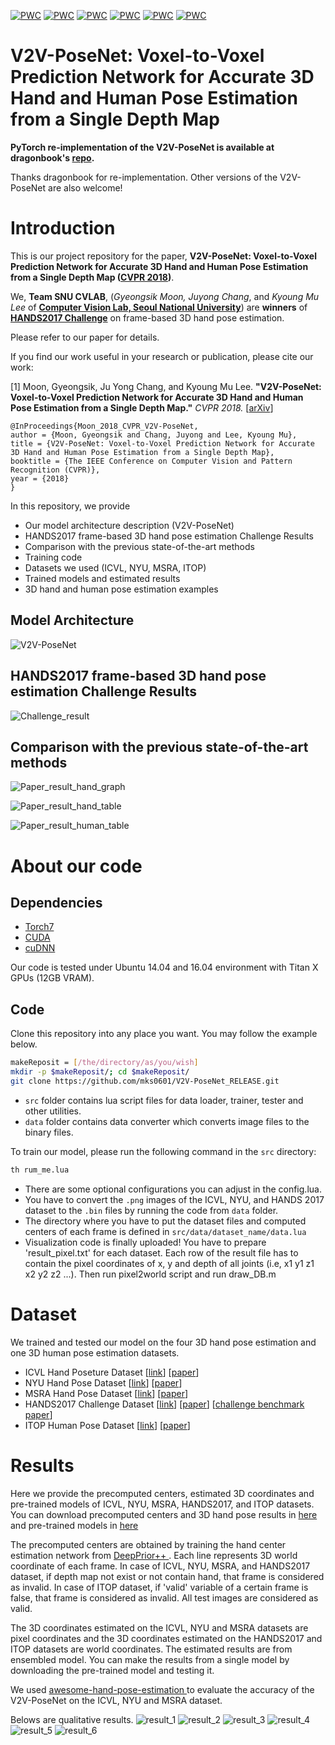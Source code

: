 [![PWC](https://img.shields.io/endpoint.svg?url=https://paperswithcode.com/badge/v2v-posenet-voxel-to-voxel-prediction-network/hand-pose-estimation-on-hands-2017)](https://paperswithcode.com/sota/hand-pose-estimation-on-hands-2017?p=v2v-posenet-voxel-to-voxel-prediction-network)
[![PWC](https://img.shields.io/endpoint.svg?url=https://paperswithcode.com/badge/v2v-posenet-voxel-to-voxel-prediction-network/hand-pose-estimation-on-icvl-hands)](https://paperswithcode.com/sota/hand-pose-estimation-on-icvl-hands?p=v2v-posenet-voxel-to-voxel-prediction-network)
[![PWC](https://img.shields.io/endpoint.svg?url=https://paperswithcode.com/badge/v2v-posenet-voxel-to-voxel-prediction-network/pose-estimation-on-itop-front-view)](https://paperswithcode.com/sota/pose-estimation-on-itop-front-view?p=v2v-posenet-voxel-to-voxel-prediction-network)
[![PWC](https://img.shields.io/endpoint.svg?url=https://paperswithcode.com/badge/v2v-posenet-voxel-to-voxel-prediction-network/pose-estimation-on-itop-top-view)](https://paperswithcode.com/sota/pose-estimation-on-itop-top-view?p=v2v-posenet-voxel-to-voxel-prediction-network)
[![PWC](https://img.shields.io/endpoint.svg?url=https://paperswithcode.com/badge/v2v-posenet-voxel-to-voxel-prediction-network/hand-pose-estimation-on-nyu-hands)](https://paperswithcode.com/sota/hand-pose-estimation-on-nyu-hands?p=v2v-posenet-voxel-to-voxel-prediction-network)
[![PWC](https://img.shields.io/endpoint.svg?url=https://paperswithcode.com/badge/v2v-posenet-voxel-to-voxel-prediction-network/hand-pose-estimation-on-msra-hands)](https://paperswithcode.com/sota/hand-pose-estimation-on-msra-hands?p=v2v-posenet-voxel-to-voxel-prediction-network)

# V2V-PoseNet: Voxel-to-Voxel Prediction Network for Accurate 3D Hand and Human Pose Estimation from a Single Depth Map

**PyTorch re-implementation of the V2V-PoseNet is available at dragonbook's [repo](https://github.com/dragonbook/V2V-PoseNet-pytorch).**

Thanks dragonbook for re-implementation. Other versions of the V2V-PoseNet are also welcome!

# Introduction

This is our project repository for the paper, **V2V-PoseNet: Voxel-to-Voxel Prediction Network for Accurate 3D Hand and Human Pose Estimation from a Single Depth Map ([CVPR 2018](http://cvpr2018.thecvf.com))**.

We, **Team SNU CVLAB**, (<i>Gyeongsik Moon, Juyong Chang</i>, and <i>Kyoung Mu Lee</i> of [**Computer Vision Lab, Seoul National University**](https://cv.snu.ac.kr/)) are **winners** of [**HANDS2017 Challenge**](http://icvl.ee.ic.ac.uk/hands17/challenge/) on frame-based 3D hand pose estimation.



Please refer to our paper for details.

If you find our work useful in your research or publication, please cite our work:

[1] Moon, Gyeongsik, Ju Yong Chang, and Kyoung Mu Lee. **"V2V-PoseNet: Voxel-to-Voxel Prediction Network for Accurate 3D Hand and Human Pose Estimation from a Single Depth Map."** <i>CVPR 2018. </i> [[arXiv](https://arxiv.org/abs/1711.07399)]
  
  ```
@InProceedings{Moon_2018_CVPR_V2V-PoseNet,
  author = {Moon, Gyeongsik and Chang, Juyong and Lee, Kyoung Mu},
  title = {V2V-PoseNet: Voxel-to-Voxel Prediction Network for Accurate 3D Hand and Human Pose Estimation from a Single Depth Map},
  booktitle = {The IEEE Conference on Computer Vision and Pattern Recognition (CVPR)},
  year = {2018}
}
```

In this repository, we provide
* Our model architecture description (V2V-PoseNet)
* HANDS2017 frame-based 3D hand pose estimation Challenge Results
* Comparison with the previous state-of-the-art methods
* Training code
* Datasets we used (ICVL, NYU, MSRA, ITOP)
* Trained models and estimated results
* 3D hand and human pose estimation examples


## Model Architecture

![V2V-PoseNet](/figs/V2V-PoseNet.png)

## HANDS2017 frame-based 3D hand pose estimation Challenge Results

![Challenge_result](/figs/Challenge_result.png)


## Comparison with the previous state-of-the-art methods

![Paper_result_hand_graph](/figs/Paper_result_hand_graph.png)

![Paper_result_hand_table](/figs/Paper_result_hand_table.png)

![Paper_result_human_table](/figs/Paper_result_human_table.png)

# About our code
## Dependencies
* [Torch7](http://torch.ch)
* [CUDA](https://developer.nvidia.com/cuda-downloads)
* [cuDNN](https://developer.nvidia.com/cudnn)

Our code is tested under Ubuntu 14.04 and 16.04 environment with Titan X GPUs (12GB VRAM).

## Code
Clone this repository into any place you want. You may follow the example below.
```bash
makeReposit = [/the/directory/as/you/wish]
mkdir -p $makeReposit/; cd $makeReposit/
git clone https://github.com/mks0601/V2V-PoseNet_RELEASE.git
```
* `src` folder contains lua script files for data loader, trainer, tester and other utilities.
* `data` folder contains data converter which converts image files to the binary files.

To train our model, please run the following command in the `src` directory:

```bash
th rum_me.lua
```

* There are some optional configurations you can adjust in the config.lua. 
* You have to convert the `.png` images of the ICVL, NYU, and HANDS 2017 dataset to the `.bin` files by running the code from `data` folder.
* The directory where you have to put the dataset files and computed centers of each frame is defined in `src/data/dataset_name/data.lua`
* Visualization code is finally uploaded! You have to prepare 'result_pixel.txt' for each dataset. Each row of the result file has to contain the pixel coordinates of x, y and depth of all joints (i.e, x1 y1 z1 x2 y2 z2 ...). Then run pixel2world script and run draw_DB.m

# Dataset
We trained and tested our model on the four 3D hand pose estimation and one 3D human pose estimation datasets.

* ICVL Hand Poseture Dataset [[link](https://labicvl.github.io/hand.html)] [[paper](http://www.iis.ee.ic.ac.uk/dtang/cvpr_14.pdf)]
* NYU Hand Pose Dataset [[link](https://cims.nyu.edu/~tompson/NYU_Hand_Pose_Dataset.htm)] [[paper](https://cims.nyu.edu/~tompson/others/TOG_2014_paper_PREPRINT.pdf)]
* MSRA Hand Pose Dataset [[link](https://jimmysuen.github.io/)] [[paper](https://www.cv-foundation.org/openaccess/content_cvpr_2015/papers/Sun_Cascaded_Hand_Pose_2015_CVPR_paper.pdf)]
* HANDS2017 Challenge Dataset [[link](http://icvl.ee.ic.ac.uk/hands17/challenge/)] [[paper](https://arxiv.org/abs/1712.03917)] [[challenge benchmark paper](http://openaccess.thecvf.com/content_cvpr_2018/papers/Yuan_Depth-Based_3D_Hand_CVPR_2018_paper.pdf)]
* ITOP Human Pose Dataset [[link](https://www.alberthaque.com/projects/viewpoint_3d_pose/)] [[paper](https://arxiv.org/abs/1603.07076)]


# Results
Here we provide the precomputed centers, estimated 3D coordinates and pre-trained models of ICVL, NYU, MSRA, HANDS2017, and ITOP datasets. You can download precomputed centers and 3D hand pose results in [here](https://drive.google.com/drive/folders/18Q1WmFuLGP9WtUShgD0s4Th4aykHQGMT?usp=sharing) and pre-trained models in [here](https://drive.google.com/drive/folders/1P2q4_1G51f0pMTJhoTkl_QXg2t328_TZ?usp=sharing)

The precomputed centers are obtained by training the hand center estimation network from [DeepPrior++ ](https://arxiv.org/pdf/1708.08325.pdf). Each line represents 3D world coordinate of each frame.
In case of ICVL, NYU, MSRA, and HANDS2017 dataset, if depth map not exist or not contain hand, that frame is considered as invalid.
In case of ITOP dataset, if 'valid' variable of a certain frame is false, that frame is considered as invalid.
All test images are considered as valid.

The 3D coordinates estimated on the ICVL, NYU and MSRA datasets are pixel coordinates and the 3D coordinates estimated on the HANDS2017 and ITOP datasets are world coordinates. The estimated results are from ensembled model. You can make the results from a single model by downloading the pre-trained model and testing it.

We used [awesome-hand-pose-estimation ](https://github.com/xinghaochen/awesome-hand-pose-estimation) to evaluate the accuracy of the V2V-PoseNet on the ICVL, NYU and MSRA dataset.

Belows are qualitative results.
![result_1](/figs/result/Paper_result_ICVL.png)
![result_2](/figs/result/Paper_result_NYU.png)
![result_3](/figs/result/Paper_result_MSRA.png)
![result_4](/figs/result/Paper_result_HANDS2017.png)
![result_5](/figs/result/Paper_result_ITOP_front.png)
![result_6](/figs/result/Paper_result_ITOP_top.png)
